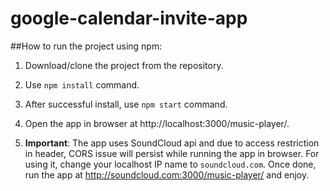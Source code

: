 # google-calendar-invite-app

##How to run the project using npm:

1. Download/clone the project from the repository.

2. Use `npm install` command.

3. After successful install, use `npm start` command.

4. Open the app in browser at http://localhost:3000/music-player/.

5. **Important**: The app uses SoundCloud api and due to access restriction in header, CORS issue will persist while running the app in browser. For using it, change your localhost IP name to `soundcloud.com`. Once done, run the app at http://soundcloud.com:3000/music-player/ and enjoy.
